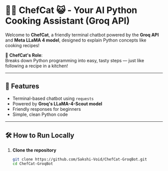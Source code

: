 # 👩‍🍳 ChefCat 😺 - Your AI Python Cooking Assistant (Groq API)

Welcome to **ChefCat**, a friendly terminal chatbot powered by the **Groq API** and **Meta LLaMA 4 model**, designed to explain Python concepts like cooking recipes!

🍳 **ChefCat's Role**:  
Breaks down Python programming into easy, tasty steps — just like following a recipe in a kitchen!

---

## 🚀 Features
- Terminal-based chatbot using `requests`
- Powered by **Groq's LLaMA-4-Scout model**
- Friendly responses for beginners
- Simple, clean Python code

---

## 🛠️ How to Run Locally

1. **Clone the repository**
   ```bash
   git clone https://github.com/Sakshi-Void/ChefCat-GroqBot.git
   cd ChefCat-GroqBot
